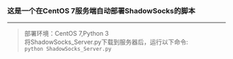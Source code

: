 ### 这是一个在CentOS 7服务端自动部署ShadowSocks的脚本
---
>部署环境：CentOS 7,Python 3 <br>
>将ShadowSocks_Server.py下载到服务器后，运行以下命令: <br>
```python ShadowSocks_Server.py```
